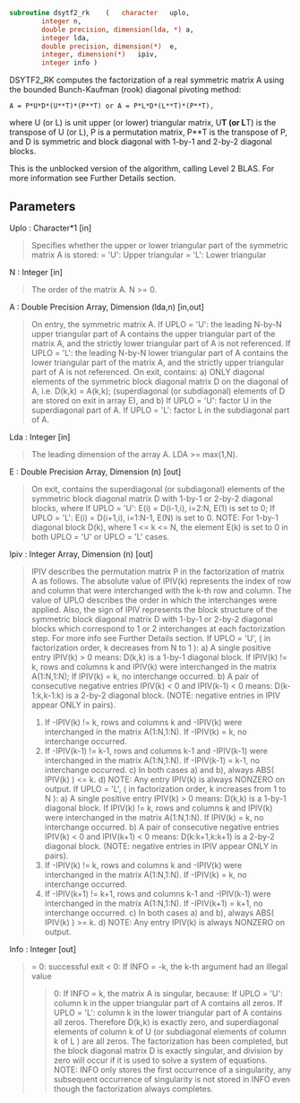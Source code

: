 ```fortran
subroutine dsytf2_rk	(	character	uplo,
		integer	n,
		double precision, dimension(lda, *)	a,
		integer	lda,
		double precision, dimension(*)	e,
		integer, dimension(*)	ipiv,
		integer	info )
```
 DSYTF2_RK computes the factorization of a real symmetric matrix A
 using the bounded Bunch-Kaufman (rook) diagonal pivoting method:

    A = P*U*D*(U**T)*(P**T) or A = P*L*D*(L**T)*(P**T),

 where U (or L) is unit upper (or lower) triangular matrix,
 U**T (or L**T) is the transpose of U (or L), P is a permutation
 matrix, P**T is the transpose of P, and D is symmetric and block
 diagonal with 1-by-1 and 2-by-2 diagonal blocks.

 This is the unblocked version of the algorithm, calling Level 2 BLAS.
 For more information see Further Details section.

## Parameters
Uplo : Character*1 [in]
> Specifies whether the upper or lower triangular part of the
> symmetric matrix A is stored:
> = 'U':  Upper triangular
> = 'L':  Lower triangular

N : Integer [in]
> The order of the matrix A.  N >= 0.

A : Double Precision Array, Dimension (lda,n) [in,out]
> On entry, the symmetric matrix A.
> If UPLO = 'U': the leading N-by-N upper triangular part
> of A contains the upper triangular part of the matrix A,
> and the strictly lower triangular part of A is not
> referenced.
> If UPLO = 'L': the leading N-by-N lower triangular part
> of A contains the lower triangular part of the matrix A,
> and the strictly upper triangular part of A is not
> referenced.
> On exit, contains:
> a) ONLY diagonal elements of the symmetric block diagonal
> matrix D on the diagonal of A, i.e. D(k,k) = A(k,k);
> (superdiagonal (or subdiagonal) elements of D
> are stored on exit in array E), and
> b) If UPLO = 'U': factor U in the superdiagonal part of A.
> If UPLO = 'L': factor L in the subdiagonal part of A.

Lda : Integer [in]
> The leading dimension of the array A.  LDA >= max(1,N).

E : Double Precision Array, Dimension (n) [out]
> On exit, contains the superdiagonal (or subdiagonal)
> elements of the symmetric block diagonal matrix D
> with 1-by-1 or 2-by-2 diagonal blocks, where
> If UPLO = 'U': E(i) = D(i-1,i), i=2:N, E(1) is set to 0;
> If UPLO = 'L': E(i) = D(i+1,i), i=1:N-1, E(N) is set to 0.
> NOTE: For 1-by-1 diagonal block D(k), where
> 1 <= k <= N, the element E(k) is set to 0 in both
> UPLO = 'U' or UPLO = 'L' cases.

Ipiv : Integer Array, Dimension (n) [out]
> IPIV describes the permutation matrix P in the factorization
> of matrix A as follows. The absolute value of IPIV(k)
> represents the index of row and column that were
> interchanged with the k-th row and column. The value of UPLO
> describes the order in which the interchanges were applied.
> Also, the sign of IPIV represents the block structure of
> the symmetric block diagonal matrix D with 1-by-1 or 2-by-2
> diagonal blocks which correspond to 1 or 2 interchanges
> at each factorization step. For more info see Further
> Details section.
> If UPLO = 'U',
> ( in factorization order, k decreases from N to 1 ):
> a) A single positive entry IPIV(k) > 0 means:
> D(k,k) is a 1-by-1 diagonal block.
> If IPIV(k) != k, rows and columns k and IPIV(k) were
> interchanged in the matrix A(1:N,1:N);
> If IPIV(k) = k, no interchange occurred.
> b) A pair of consecutive negative entries
> IPIV(k) < 0 and IPIV(k-1) < 0 means:
> D(k-1:k,k-1:k) is a 2-by-2 diagonal block.
> (NOTE: negative entries in IPIV appear ONLY in pairs).
> 1) If -IPIV(k) != k, rows and columns
> k and -IPIV(k) were interchanged
> in the matrix A(1:N,1:N).
> If -IPIV(k) = k, no interchange occurred.
> 2) If -IPIV(k-1) != k-1, rows and columns
> k-1 and -IPIV(k-1) were interchanged
> in the matrix A(1:N,1:N).
> If -IPIV(k-1) = k-1, no interchange occurred.
> c) In both cases a) and b), always ABS( IPIV(k) ) <= k.
> d) NOTE: Any entry IPIV(k) is always NONZERO on output.
> If UPLO = 'L',
> ( in factorization order, k increases from 1 to N ):
> a) A single positive entry IPIV(k) > 0 means:
> D(k,k) is a 1-by-1 diagonal block.
> If IPIV(k) != k, rows and columns k and IPIV(k) were
> interchanged in the matrix A(1:N,1:N).
> If IPIV(k) = k, no interchange occurred.
> b) A pair of consecutive negative entries
> IPIV(k) < 0 and IPIV(k+1) < 0 means:
> D(k:k+1,k:k+1) is a 2-by-2 diagonal block.
> (NOTE: negative entries in IPIV appear ONLY in pairs).
> 1) If -IPIV(k) != k, rows and columns
> k and -IPIV(k) were interchanged
> in the matrix A(1:N,1:N).
> If -IPIV(k) = k, no interchange occurred.
> 2) If -IPIV(k+1) != k+1, rows and columns
> k-1 and -IPIV(k-1) were interchanged
> in the matrix A(1:N,1:N).
> If -IPIV(k+1) = k+1, no interchange occurred.
> c) In both cases a) and b), always ABS( IPIV(k) ) >= k.
> d) NOTE: Any entry IPIV(k) is always NONZERO on output.

Info : Integer [out]
> = 0: successful exit
> < 0: If INFO = -k, the k-th argument had an illegal value
> > 0: If INFO = k, the matrix A is singular, because:
> If UPLO = 'U': column k in the upper
> triangular part of A contains all zeros.
> If UPLO = 'L': column k in the lower
> triangular part of A contains all zeros.
> Therefore D(k,k) is exactly zero, and superdiagonal
> elements of column k of U (or subdiagonal elements of
> column k of L ) are all zeros. The factorization has
> been completed, but the block diagonal matrix D is
> exactly singular, and division by zero will occur if
> it is used to solve a system of equations.
> NOTE: INFO only stores the first occurrence of
> a singularity, any subsequent occurrence of singularity
> is not stored in INFO even though the factorization
> always completes.

